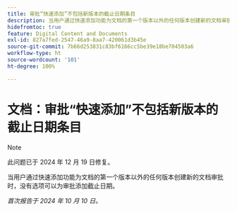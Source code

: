 ```yaml
---
title: 审批“快速添加”不包括新版本的截止日期条目
description: 当用户通过快速添加功能为文档的第一个版本以外的任何版本创建新的文档审批时，没有选项可以为审批添加截止日期。
hidefromtoc: true
feature: Digital Content and Documents
exl-id: 827a7fed-2547-46a9-8aa7-420061d3b45e
source-git-commit: 7b66d253831c83bf6166cc5be39e18be704503a6
workflow-type: ht
source-wordcount: '101'
ht-degree: 100%

---
```


# 文档：审批“快速添加”不包括新版本的截止日期条目

>[!NOTE]
>
>此问题已于 2024 年 12 月 19 日修复。

当用户通过快速添加功能为文档的第一个版本以外的任何版本创建新的文档审批时，没有选项可以为审批添加截止日期。

_首次报告于 2024 年 10 月 10 日。_
